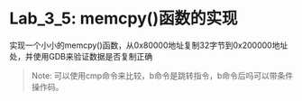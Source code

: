 <!--
 * @Author: Chengsen Dong 1034029664@qq.com
 * @Date: 2023-05-19 15:21:16
 * @LastEditors: Chengsen Dong 1034029664@qq.com
 * @LastEditTime: 2023-05-19 15:27:20
 * @FilePath: /xddcore/OpenOS/src/arm64/lab3_5/README.md
 * @Description: 
 * Copyright (c) 2023 by ${git_name_email}(www.github.com/xddcore), All Rights Reserved. 
-->
# Lab_3_5: memcpy()函数的实现

实现一个小小的memcpy()函数，从0x80000地址复制32字节到0x200000地址处，并使用GDB来验证数据是否复制正确

> Note: 可以使用cmp命令来比较，b命令是跳转指令，b命令后吗可以带条件操作码。

